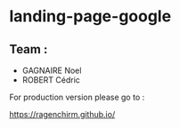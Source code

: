 # landing-page-google

## Team :  
- GAGNAIRE Noel  
- ROBERT Cédric  

For production version please go to :

https://ragenchirm.github.io/
